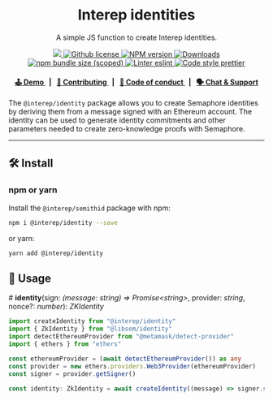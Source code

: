 <p align="center">
    <h1 align="center">
        Interep identities
    </h1>
    <p align="center">A simple JS function to create Interep identities.</p>
</p>

<p align="center">
    <a href="https://github.com/interep">
        <img src="https://img.shields.io/badge/project-Interep-blue.svg?style=flat-square">
    </a>
    <a href="https://github.com/interep/interep.js/blob/main/LICENSE">
        <img alt="Github license" src="https://img.shields.io/github/license/interep/interep.js.svg?style=flat-square">
    </a>
    <a href="https://www.npmjs.com/package/@interep/identity">
        <img alt="NPM version" src="https://img.shields.io/npm/v/@interep/identity?style=flat-square" />
    </a>
    <a href="https://npmjs.org/package/@interep/identity">
        <img alt="Downloads" src="https://img.shields.io/npm/dm/@interep/identity.svg?style=flat-square" />
    </a>
    <a href="https://bundlephobia.com/package/@interep/identity">
        <img alt="npm bundle size (scoped)" src="https://img.shields.io/bundlephobia/minzip/@interep/identity" />
    </a>
    <a href="https://eslint.org/">
        <img alt="Linter eslint" src="https://img.shields.io/badge/linter-eslint-8080f2?style=flat-square&logo=eslint" />
    </a>
    <a href="https://prettier.io/">
        <img alt="Code style prettier" src="https://img.shields.io/badge/code%20style-prettier-f8bc45?style=flat-square&logo=prettier" />
    </a>
</p>

<div align="center">
    <h4>
        <a href="https://js.interep.link/identity">
            🕹 Demo
        </a>
        <span>&nbsp;&nbsp;|&nbsp;&nbsp;</span>
        <a href="https://docs.interep.link/contributing">
            👥 Contributing
        </a>
        <span>&nbsp;&nbsp;|&nbsp;&nbsp;</span>
        <a href="https://docs.interep.link/code-of-conduct">
            🤝 Code of conduct
        </a>
        <span>&nbsp;&nbsp;|&nbsp;&nbsp;</span>
        <a href="https://t.me/interrep">
            🗣️ Chat &amp; Support
        </a>
    </h4>
</div>

The `@interep/identity` package allows you to create Semaphore identities by deriving them from a message signed with an Ethereum account. The identity can be used to generate identity commitments and other parameters needed to create zero-knowledge proofs with Semaphore.

---

## 🛠 Install

### npm or yarn

Install the `@interep/semithid` package with npm:

```bash
npm i @interep/identity --save
```

or yarn:

```bash
yarn add @interep/identity
```

## 📜 Usage

\# **identity**(sign: _(message: string) => Promise\<string\>_, provider: _string_, nonce?: _number_): _ZKIdentity_

```typescript
import createIdentity from "@interep/identity"
import { ZkIdentity } from "@libsem/identity"
import detectEthereumProvider from "@metamask/detect-provider"
import { ethers } from "ethers"

const ethereumProvider = (await detectEthereumProvider()) as any
const provider = new ethers.providers.Web3Provider(ethereumProvider)
const signer = provider.getSigner()

const identity: ZkIdentity = await createIdentity((message) => signer.signMessage(message), "twitter")
```
